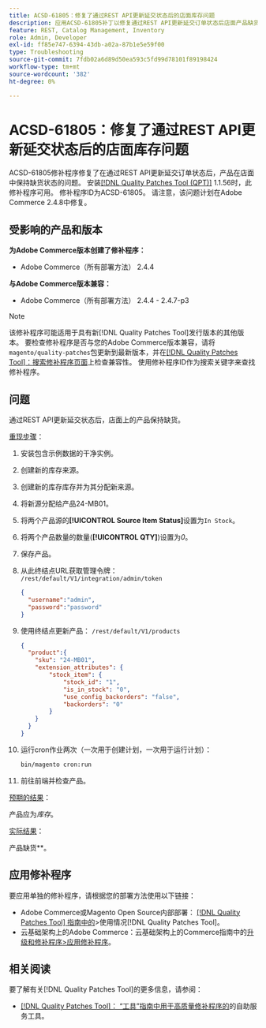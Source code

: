 ```yaml
---
title: ACSD-61805：修复了通过REST API更新延交状态后的店面库存问题
description: 应用ACSD-61805补丁以修复通过REST API更新延交订单状态后店面产品缺货的Adobe Commerce问题
feature: REST, Catalog Management, Inventory
role: Admin, Developer
exl-id: ff85e747-6394-43db-a02a-87b1e5e59f00
type: Troubleshooting
source-git-commit: 7fdb02a6d89d50ea593c5fd99d78101f89198424
workflow-type: tm+mt
source-wordcount: '382'
ht-degree: 0%

---
```


# ACSD-61805：修复了通过REST API更新延交状态后的店面库存问题

ACSD-61805修补程序修复了在通过REST API更新延交订单状态后，产品在店面中保持缺货状态的问题。 安装[[!DNL Quality Patches Tool (QPT)]](/help/tools/quality-patches-tool/quality-patches-tool-to-self-serve-quality-patches.md) 1.1.56时，此修补程序可用。 修补程序ID为ACSD-61805。 请注意，该问题计划在Adobe Commerce 2.4.8中修复。

## 受影响的产品和版本

**为Adobe Commerce版本创建了修补程序：**

* Adobe Commerce（所有部署方法） 2.4.4

**与Adobe Commerce版本兼容：**

* Adobe Commerce（所有部署方法） 2.4.4 - 2.4.7-p3

>[!NOTE]
>
>该修补程序可能适用于具有新[!DNL Quality Patches Tool]发行版本的其他版本。 要检查修补程序是否与您的Adobe Commerce版本兼容，请将`magento/quality-patches`包更新到最新版本，并在[[!DNL Quality Patches Tool]：搜索修补程序页面](https://experienceleague.adobe.com/tools/commerce-quality-patches/index.html)上检查兼容性。 使用修补程序ID作为搜索关键字来查找修补程序。

## 问题

通过REST API更新延交状态后，店面上的产品保持缺货。

<u>重现步骤</u>：

1. 安装包含示例数据的干净实例。
1. 创建新的库存来源。
1. 创建新的库存库存并为其分配新来源。
1. 将新源分配给产品24-MB01。
1. 将两个产品源的&#x200B;**[!UICONTROL Source Item Status]**&#x200B;设置为`In Stock`。
1. 将两个产品数量的数量(**[!UICONTROL QTY]**)设置为&#x200B;*0*。
1. 保存产品。
1. 从此终结点URL获取管理令牌： `/rest/default/V1/integration/admin/token`

   ```json
   {
     "username":"admin", 
     "password":"password" 
   }
   ```

1. 使用终结点更新产品： `/rest/default/V1/products`

   ```json
   {
     "product":{
       "sku": "24-MB01",
       "extension_attributes": {
           "stock_item": {
               "stock_id": "1",
               "is_in_stock": "0",
               "use_config_backorders": "false",
               "backorders": "0"
           }
       }
     }
   }
   ```

1. 运行cron作业两次（一次用于创建计划，一次用于运行计划）：

   ```bash
   bin/magento cron:run
   ```

1. 前往前端并检查产品。

<u>预期的结果</u>：

产品应为&#x200B;*库存*。

<u>实际结果</u>：

产品缺货&#x200B;**。

## 应用修补程序

要应用单独的修补程序，请根据您的部署方法使用以下链接：

* Adobe Commerce或Magento Open Source内部部署： [[!DNL Quality Patches Tool] 指南中的](/help/tools/quality-patches-tool/usage.md)>使用情况[!DNL Quality Patches Tool]。
* 云基础架构上的Adobe Commerce：云基础架构上的Commerce指南中的[升级和修补程序>应用修补程序](https://experienceleague.adobe.com/docs/commerce-cloud-service/user-guide/develop/upgrade/apply-patches.html)。

## 相关阅读

要了解有关[!DNL Quality Patches Tool]的更多信息，请参阅：

* [[!DNL Quality Patches Tool]： “工具”指南中用于高质量修补程序的](/help/tools/quality-patches-tool/quality-patches-tool-to-self-serve-quality-patches.md)的自助服务工具。
